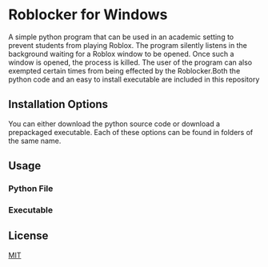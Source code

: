 # Roblocker for Windows
 A simple python program that can be used in an academic setting to prevent students from playing Roblox.  The program silently listens in the background waiting for a Roblox window to be opened.  Once such a window is opened, the process is killed.  The user of the program can also exempted certain times from being effected by the Roblocker.Both the python code and an easy to install executable are included in this repository
 
 ## Installation Options
 You can either download the python source code or download a prepackaged executable.  Each of these options can be found in folders of the same name.
 
 ## Usage
 
 ### Python File
 
 ### Executable
 
 ## License
[MIT](https://choosealicense.com/licenses/mit/)
